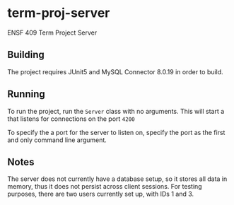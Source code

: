 # term-proj-server
ENSF 409 Term Project Server

## Building
The project requires JUnit5 and MySQL Connector 8.0.19 in order to build.

## Running
To run the project, run the `Server` class with no arguments.
This will start a that listens for connections on the port `4200`
  
To specify the a port for the server to listen on, specify the port as the first and only
command line argument.

## Notes
The server does not currently have a database setup, so it stores all data in memory, thus it does not persist across client sessions.
For testing purposes, there are two users currently set up, with IDs 1 and 3.